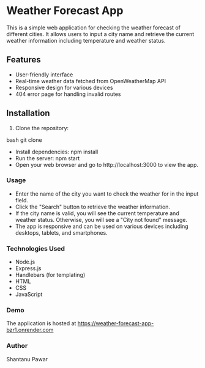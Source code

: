 # Weather Forecast App

This is a simple web application for checking the weather forecast of different cities. It allows users to input a city name and retrieve the current weather information including temperature and weather status.

## Features

- User-friendly interface
- Real-time weather data fetched from OpenWeatherMap API
- Responsive design for various devices
- 404 error page for handling invalid routes

## Installation

1. Clone the repository:

 bash
 git clone <repository-url>

- Install dependencies:
npm install
- Run the server:
 npm start
- Open your web browser and go to http://localhost:3000 to view the app.

### Usage
- Enter the name of the city you want to check the weather for in the input field.
- Click the "Search" button to retrieve the weather information.
- If the city name is valid, you will see the current temperature and weather status. Otherwise, you will see a "City not found" message.
- The app is responsive and can be used on various devices including desktops, tablets, and smartphones.
### Technologies Used
- Node.js
- Express.js
- Handlebars (for templating)
- HTML
- CSS
- JavaScript
### Demo 
 The application is hosted at https://weather-forecast-app-bzr1.onrender.com
### Author
Shantanu Pawar
